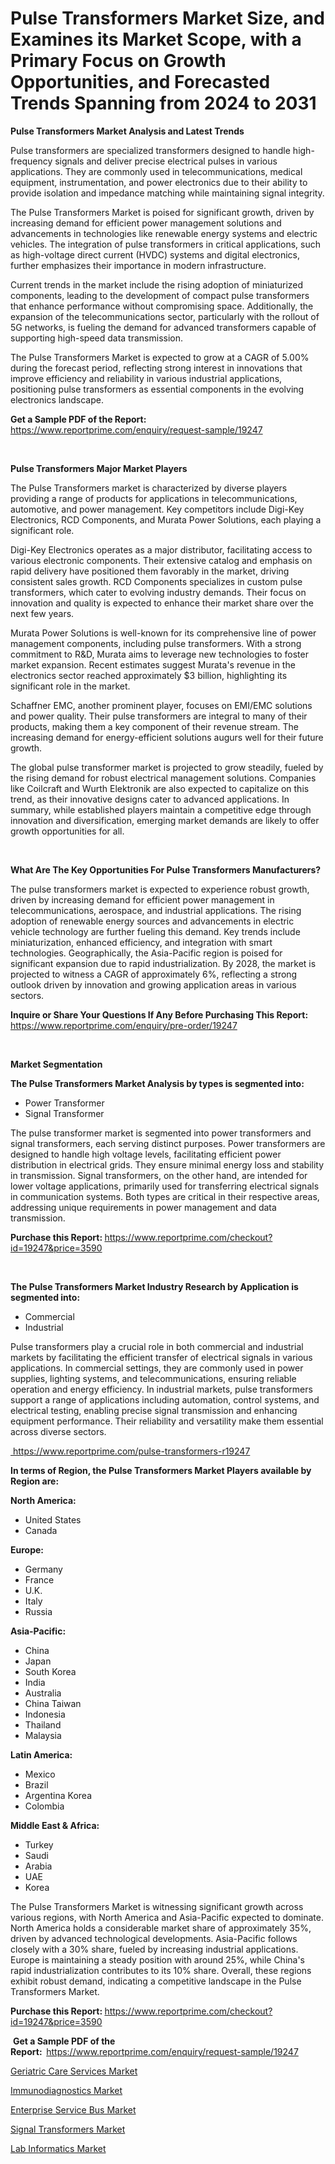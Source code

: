 <p><h1>Pulse Transformers Market Size, and Examines its Market Scope, with a Primary Focus on Growth Opportunities, and Forecasted Trends Spanning from 2024 to 2031</h1></p><p><strong>Pulse Transformers Market Analysis and Latest Trends</strong></p>
<p><p>Pulse transformers are specialized transformers designed to handle high-frequency signals and deliver precise electrical pulses in various applications. They are commonly used in telecommunications, medical equipment, instrumentation, and power electronics due to their ability to provide isolation and impedance matching while maintaining signal integrity.</p><p>The Pulse Transformers Market is poised for significant growth, driven by increasing demand for efficient power management solutions and advancements in technologies like renewable energy systems and electric vehicles. The integration of pulse transformers in critical applications, such as high-voltage direct current (HVDC) systems and digital electronics, further emphasizes their importance in modern infrastructure.</p><p>Current trends in the market include the rising adoption of miniaturized components, leading to the development of compact pulse transformers that enhance performance without compromising space. Additionally, the expansion of the telecommunications sector, particularly with the rollout of 5G networks, is fueling the demand for advanced transformers capable of supporting high-speed data transmission.</p><p>The Pulse Transformers Market is expected to grow at a CAGR of 5.00% during the forecast period, reflecting strong interest in innovations that improve efficiency and reliability in various industrial applications, positioning pulse transformers as essential components in the evolving electronics landscape.</p></p>
<p><strong>Get a Sample PDF of the Report:&nbsp;</strong> <a href="https://www.reportprime.com/enquiry/request-sample/19247?utm_campaign=1123&utm_medium=2&utm_source=Github&utm_content=ia&utm_term=22112024&utm_id=pulse-transformers">https://www.reportprime.com/enquiry/request-sample/19247</a></p>
<p>&nbsp;</p>
<p><strong>Pulse Transformers Major Market Players</strong></p>
<p><p>The Pulse Transformers market is characterized by diverse players providing a range of products for applications in telecommunications, automotive, and power management. Key competitors include Digi-Key Electronics, RCD Components, and Murata Power Solutions, each playing a significant role.</p><p>Digi-Key Electronics operates as a major distributor, facilitating access to various electronic components. Their extensive catalog and emphasis on rapid delivery have positioned them favorably in the market, driving consistent sales growth. RCD Components specializes in custom pulse transformers, which cater to evolving industry demands. Their focus on innovation and quality is expected to enhance their market share over the next few years.</p><p>Murata Power Solutions is well-known for its comprehensive line of power management components, including pulse transformers. With a strong commitment to R&D, Murata aims to leverage new technologies to foster market expansion. Recent estimates suggest Murata's revenue in the electronics sector reached approximately $3 billion, highlighting its significant role in the market.</p><p>Schaffner EMC, another prominent player, focuses on EMI/EMC solutions and power quality. Their pulse transformers are integral to many of their products, making them a key component of their revenue stream. The increasing demand for energy-efficient solutions augurs well for their future growth.</p><p>The global pulse transformer market is projected to grow steadily, fueled by the rising demand for robust electrical management solutions. Companies like Coilcraft and Wurth Elektronik are also expected to capitalize on this trend, as their innovative designs cater to advanced applications. In summary, while established players maintain a competitive edge through innovation and diversification, emerging market demands are likely to offer growth opportunities for all.</p></p>
<p>&nbsp;</p>
<p><strong>What Are The Key Opportunities For Pulse Transformers Manufacturers?</strong></p>
<p><p>The pulse transformers market is expected to experience robust growth, driven by increasing demand for efficient power management in telecommunications, aerospace, and industrial applications. The rising adoption of renewable energy sources and advancements in electric vehicle technology are further fueling this demand. Key trends include miniaturization, enhanced efficiency, and integration with smart technologies. Geographically, the Asia-Pacific region is poised for significant expansion due to rapid industrialization. By 2028, the market is projected to witness a CAGR of approximately 6%, reflecting a strong outlook driven by innovation and growing application areas in various sectors.</p></p>
<p><strong>Inquire or Share Your Questions If Any Before Purchasing This Report:</strong> <a href="https://www.reportprime.com/enquiry/pre-order/19247?utm_campaign=1123&utm_medium=2&utm_source=Github&utm_content=ia&utm_term=22112024&utm_id=pulse-transformers">https://www.reportprime.com/enquiry/pre-order/19247</a></p>
<p>&nbsp;</p>
<p><strong>Market Segmentation</strong></p>
<p><strong>The Pulse Transformers Market Analysis by types is segmented into:</strong></p>
<p><ul><li>Power Transformer</li><li>Signal Transformer</li></ul></p>
<p><p>The pulse transformer market is segmented into power transformers and signal transformers, each serving distinct purposes. Power transformers are designed to handle high voltage levels, facilitating efficient power distribution in electrical grids. They ensure minimal energy loss and stability in transmission. Signal transformers, on the other hand, are intended for lower voltage applications, primarily used for transferring electrical signals in communication systems. Both types are critical in their respective areas, addressing unique requirements in power management and data transmission.</p></p>
<p><strong>Purchase this Report:&nbsp;</strong><a href="https://www.reportprime.com/checkout?id=19247&price=3590&utm_campaign=1123&utm_medium=2&utm_source=Github&utm_content=ia&utm_term=22112024&utm_id=pulse-transformers">https://www.reportprime.com/checkout?id=19247&price=3590</a></p>
<p>&nbsp;</p>
<p><strong>The Pulse Transformers Market Industry Research by Application is segmented into:</strong></p>
<p><ul><li>Commercial</li><li>Industrial</li></ul></p>
<p><p>Pulse transformers play a crucial role in both commercial and industrial markets by facilitating the efficient transfer of electrical signals in various applications. In commercial settings, they are commonly used in power supplies, lighting systems, and telecommunications, ensuring reliable operation and energy efficiency. In industrial markets, pulse transformers support a range of applications including automation, control systems, and electrical testing, enabling precise signal transmission and enhancing equipment performance. Their reliability and versatility make them essential across diverse sectors.</p></p>
<p><a href="https://www.reportprime.com/pulse-transformers-r19247?utm_campaign=1123&utm_medium=2&utm_source=Github&utm_content=ia&utm_term=22112024&utm_id=pulse-transformers">&nbsp;https://www.reportprime.com/pulse-transformers-r19247</a></p>
<p><strong>In terms of Region, the Pulse Transformers Market Players available by Region are:</strong></p>
<p>
    <p> <strong> North America: </strong>
        <ul>
            <li>United States</li>
            <li>Canada</li>
        </ul>
        </p> 
    <p> <strong> Europe: </strong>
        <ul>
            <li>Germany</li>
            <li>France</li>
            <li>U.K.</li>
            <li>Italy</li>
            <li>Russia</li>
        </ul>
        </p> 
    <p> <strong> Asia-Pacific: </strong>
        <ul>
            <li>China</li>
            <li>Japan</li>
            <li>South Korea</li>
            <li>India</li>
            <li>Australia</li>
            <li>China Taiwan</li>
            <li>Indonesia</li>
            <li>Thailand</li>
            <li>Malaysia</li>
        </ul>
        </p> 
    <p> <strong> Latin America: </strong>
        <ul>
            <li>Mexico</li>
            <li>Brazil</li>
            <li>Argentina Korea</li>
            <li>Colombia</li>
        </ul>
        </p> 
    <p> <strong> Middle East & Africa: </strong>
        <ul>
            <li>Turkey</li>
            <li>Saudi</li>
            <li>Arabia</li>
            <li>UAE</li>
            <li>Korea</li>
        </ul>
    </p>
    </p>
<p><p>The Pulse Transformers Market is witnessing significant growth across various regions, with North America and Asia-Pacific expected to dominate. North America holds a considerable market share of approximately 35%, driven by advanced technological developments. Asia-Pacific follows closely with a 30% share, fueled by increasing industrial applications. Europe is maintaining a steady position with around 25%, while China's rapid industrialization contributes to its 10% share. Overall, these regions exhibit robust demand, indicating a competitive landscape in the Pulse Transformers Market.</p></p>
<p><strong>Purchase this Report: </strong><a href="https://www.reportprime.com/checkout?id=19247&price=3590&utm_campaign=1123&utm_medium=2&utm_source=Github&utm_content=ia&utm_term=22112024&utm_id=pulse-transformers">https://www.reportprime.com/checkout?id=19247&price=3590</a></p>
<p>&nbsp;<strong>Get a Sample PDF of the Report:&nbsp;&nbsp;</strong><a href="https://www.reportprime.com/enquiry/request-sample/19247?utm_campaign=1123&utm_medium=2&utm_source=Github&utm_content=ia&utm_term=22112024&utm_id=pulse-transformers">https://www.reportprime.com/enquiry/request-sample/19247</a></p>
<p><strong></strong></p>
<p><p><a href="https://www.linkedin.com/pulse/disruption-innovation-geriatric-care-services-industry-market-mtsie?utm_campaign=1123&utm_medium=2&utm_source=Github&utm_content=ia&utm_term=22112024&utm_id=pulse-transformers">Geriatric Care Services Market</a></p><p><a href="https://www.linkedin.com/pulse/immunodiagnostics-market-forecasted-considering-factors-wojle?utm_campaign=1123&utm_medium=2&utm_source=Github&utm_content=ia&utm_term=22112024&utm_id=pulse-transformers">Immunodiagnostics Market</a></p><p><a href="https://issuu.com/reportprime-2/docs/enterprise-service-bus-market-size-_585eeeb832cb28?utm_campaign=1123&utm_medium=2&utm_source=Github&utm_content=ia&utm_term=22112024&utm_id=pulse-transformers">Enterprise Service Bus Market</a></p><p><a href="https://github.com/thorntocarlota7676/Market-Research-Report-List-1/blob/main/signal-transformers-market.md?utm_campaign=1123&utm_medium=2&utm_source=Github&utm_content=ia&utm_term=22112024&utm_id=pulse-transformers">Signal Transformers Market</a></p><p><a href="https://issuu.com/reportprime-2/docs/lab-informatics-market-size-2030.pp_0ae8aad626fe1e?utm_campaign=1123&utm_medium=2&utm_source=Github&utm_content=ia&utm_term=22112024&utm_id=pulse-transformers">Lab Informatics Market</a></p></p>